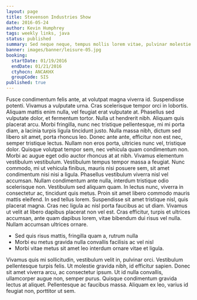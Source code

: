 ```yaml
---
layout: page
title: Stevenson Industries Show
date: 2016-05-24
author: Kevin Humphrey
tags: weekly links, java
status: published
summary: Sed neque neque, tempus mollis lorem vitae, pulvinar molestie metus.
banner: images/banner/leisure-05.jpg
booking:
  startDate: 01/19/2016
  endDate: 01/21/2016
  ctyhocn: ANCAKHX
  groupCode: SIS
published: true
---
```

Fusce condimentum felis ante, at volutpat magna viverra id. Suspendisse potenti. Vivamus a vulputate urna. Cras scelerisque tempor orci in lobortis. Aliquam mattis enim nulla, vel feugiat erat vulputate at. Phasellus sed vulputate dolor, et fermentum tortor. Nulla ut hendrerit nibh. Aliquam quis placerat arcu. Morbi fringilla, nunc nec tristique pellentesque, mi mi porta diam, a lacinia turpis ligula tincidunt justo. Nulla massa nibh, dictum sed libero sit amet, porta rhoncus leo. Donec ante ante, efficitur non est nec, semper tristique lectus. Nullam non eros porta, ultricies nunc vel, tristique dolor. Quisque volutpat tempor sem, nec vehicula quam condimentum non.
Morbi ac augue eget odio auctor rhoncus at at nibh. Vivamus elementum vestibulum vestibulum. Vestibulum tempus tempor massa a feugiat. Nunc commodo, mi ut vehicula finibus, mauris nisi posuere sem, sit amet condimentum nisi nisi a ligula. Phasellus vestibulum viverra nisl vel accumsan. Nullam condimentum ante nulla, interdum tristique odio scelerisque non. Vestibulum sed aliquam quam. In lectus nunc, viverra in consectetur ac, tincidunt quis metus. Proin sit amet libero commodo mauris mattis eleifend. In sed tellus lorem. Suspendisse sit amet tristique nisl, quis placerat magna. Cras nec ligula ac nisl porta faucibus ac ut diam. Vivamus ut velit at libero dapibus placerat non vel est. Cras efficitur, turpis et ultrices accumsan, ante quam dapibus lorem, vitae bibendum dui risus vel nulla. Nullam accumsan ultrices ornare.

* Sed quis risus mattis, fringilla quam a, rutrum nulla
* Morbi eu metus gravida nulla convallis facilisis ac vel nisl
* Morbi vitae metus sit amet leo interdum ornare vitae et ligula.

Vivamus quis mi sollicitudin, vestibulum velit in, pulvinar orci. Vestibulum pellentesque turpis felis. Ut molestie gravida nibh, id efficitur sapien. Donec sit amet viverra arcu, ac consectetur ipsum. Ut id nulla convallis, ullamcorper augue non, semper purus. Quisque condimentum gravida lectus at aliquet. Pellentesque ac faucibus massa. Aliquam ex leo, varius id feugiat non, porttitor ut sem.
